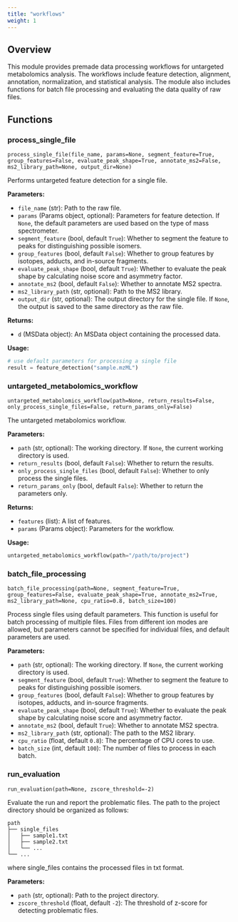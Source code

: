 ```yaml
---
title: "workflows"
weight: 1
---
```


## Overview

This module provides premade data processing workflows for untargeted metabolomics analysis. The workflows include feature detection, alignment, annotation, normalization, and statistical analysis. The module also includes functions for batch file processing and evaluating the data quality of raw files.

## Functions

### process_single_file

`process_single_file(file_name, params=None, segment_feature=True, group_features=False, evaluate_peak_shape=True, annotate_ms2=False, ms2_library_path=None, output_dir=None)`

Performs untargeted feature detection for a single file.

**Parameters:**

- `file_name` (str): Path to the raw file.
- `params` (Params object, optional): Parameters for feature detection. If `None`, the default parameters are used based on the type of mass spectrometer.
- `segment_feature` (bool, default `True`): Whether to segment the feature to peaks for distinguishing possible isomers.
- `group_features` (bool, default `False`): Whether to group features by isotopes, adducts, and in-source fragments.
- `evaluate_peak_shape` (bool, default `True`): Whether to evaluate the peak shape by calculating noise score and asymmetry factor.
- `annotate_ms2` (bool, default `False`): Whether to annotate MS2 spectra.
- `ms2_library_path` (str, optional): Path to the MS2 library.
- `output_dir` (str, optional): The output directory for the single file. If `None`, the output is saved to the same directory as the raw file.

**Returns:**

- `d` (MSData object): An MSData object containing the processed data.

**Usage:**

```python
# use default parameters for processing a single file
result = feature_detection("sample.mzML")
```

### untargeted_metabolomics_workflow

`untargeted_metabolomics_workflow(path=None, return_results=False, only_process_single_files=False, return_params_only=False)`

The untargeted metabolomics workflow.

**Parameters:**

- `path` (str, optional): The working directory. If `None`, the current working directory is used.
- `return_results` (bool, default `False`): Whether to return the results.
- `only_process_single_files` (bool, default `False`): Whether to only process the single files.
- `return_params_only` (bool, default `False`): Whether to return the parameters only.

**Returns:**

- `features` (list): A list of features.
- `params` (Params object): Parameters for the workflow.

**Usage:**

```python
untargeted_metabolomics_workflow(path="/path/to/project")
```

### batch_file_processing

`batch_file_processing(path=None, segment_feature=True, group_features=False, evaluate_peak_shape=True, annotate_ms2=True, ms2_library_path=None, cpu_ratio=0.8, batch_size=100)`

Process single files using default parameters. This function is useful for batch processing of multiple files. Files from different ion modes are allowed, but parameters cannot be specified for individual files, and default parameters are used.

**Parameters:**

- `path` (str, optional): The working directory. If `None`, the current working directory is used.
- `segment_feature` (bool, default `True`): Whether to segment the feature to peaks for distinguishing possible isomers.
- `group_features` (bool, default `False`): Whether to group features by isotopes, adducts, and in-source fragments.
- `evaluate_peak_shape` (bool, default `True`): Whether to evaluate the peak shape by calculating noise score and asymmetry factor.
- `annotate_ms2` (bool, default `True`): Whether to annotate MS2 spectra.
- `ms2_library_path` (str, optional): The path to the MS2 library.
- `cpu_ratio` (float, default `0.8`): The percentage of CPU cores to use.
- `batch_size` (int, default `100`): The number of files to process in each batch.

### run_evaluation

`run_evaluation(path=None, zscore_threshold=-2)`

Evaluate the run and report the problematic files. The path to the project directory should be organized as follows:

```
path
├── single_files
│   ├── sample1.txt
│   ├── sample2.txt
│   └── ...
└── ...
```

where single_files contains the processed files in txt format.

**Parameters:**

- `path` (str, optional): Path to the project directory.
- `zscore_threshold` (float, default `-2`): The threshold of z-score for detecting problematic files.
